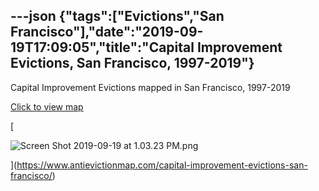 ---json
{"tags":["Evictions","San Francisco"],"date":"2019-09-19T17:09:05","title":"Capital Improvement Evictions, San Francisco, 1997-2019"}
---

Capital Improvement Evictions mapped in San Francisco, 1997-2019

[Click to view map](https://www.antievictionmap.com/capital-improvement-evictions-san-francisco/)

[

![Screen Shot 2019-09-19 at 1.03.23 PM.png](https://images.squarespace-cdn.com/content/v1/52b7d7a6e4b0b3e376ac8ea2/1568912860841-D3XDBOYLE3TC50DUVHLS/ke17ZwdGBToddI8pDm48kJcRtCXidrXiEf7lARXljbVZw-zPPgdn4jUwVcJE1ZvWQUxwkmyExglNqGp0IvTJZamWLI2zvYWH8K3-s_4yszcp2ryTI0HqTOaaUohrI8PIFRgf0vHpyunoymZiuf8CDLur-XOTTI845_zs2jgk_ss/Screen+Shot+2019-09-19+at+1.03.23+PM.png)

](https://www.antievictionmap.com/capital-improvement-evictions-san-francisco/)